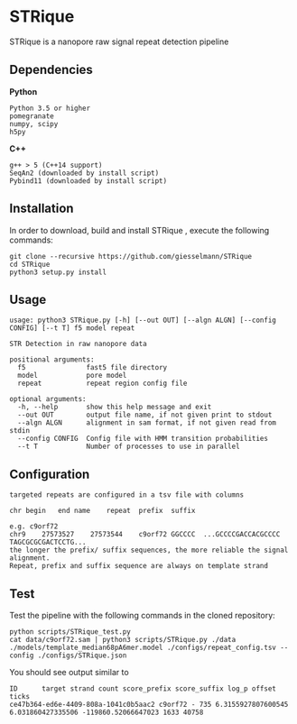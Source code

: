 # STRique
STRique is a nanopore raw signal repeat detection pipeline
## Dependencies
**Python**

	Python 3.5 or higher
	pomegranate
	numpy, scipy
	h5py
		
**C++**
	
	g++ > 5 (C++14 support)
	SeqAn2 (downloaded by install script)
	Pybind11 (downloaded by install script)

## Installation
In order to download, build and install STRique , execute the following commands:

    git clone --recursive https://github.com/giesselmann/STRique
    cd STRique
	python3 setup.py install

## Usage	  
	usage: python3 STRique.py [-h] [--out OUT] [--algn ALGN] [--config CONFIG] [--t T] f5 model repeat

	STR Detection in raw nanopore data

	positional arguments:
	  f5               fast5 file directory
	  model            pore model
	  repeat           repeat region config file

	optional arguments:
	  -h, --help       show this help message and exit
	  --out OUT        output file name, if not given print to stdout
	  --algn ALGN      alignment in sam format, if not given read from stdin
	  --config CONFIG  Config file with HMM transition probabilities
	  --t T            Number of processes to use in parallel

## Configuration
	targeted repeats are configured in a tsv file with columns
	
	chr	begin	end	name	repeat	prefix	suffix
	
	e.g. c9orf72
	chr9	27573527	27573544	c9orf72	GGCCCC	...GCCCCGACCACGCCCC	TAGCGCGCGACTCCTG...
	the longer the prefix/ suffix sequences, the more reliable the signal alignment. 
	Repeat, prefix and suffix sequence are always on template strand
	
## Test
Test the pipeline with the following commands in the cloned repository:

	python scripts/STRique_test.py	
	cat data/c9orf72.sam | python3 scripts/STRique.py ./data ./models/template_median68pA6mer.model ./configs/repeat_config.tsv --config ./configs/STRique.json

You should see output similar to 

	ID      target strand count score_prefix score_suffix log_p offset ticks
	ce47b364-ed6e-4409-808a-1041c0b5aac2 c9orf72 - 735 6.3155927807600545 6.031860427335506 -119860.52066647023 1633 40758
